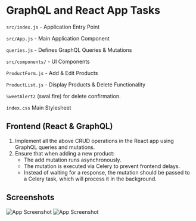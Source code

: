 
# GraphQL and React App Tasks




`src/index.js` - Application Entry Point 

`src/App.js` - Main Application Component

`queries.js` - Defines GraphQL Queries & Mutations

`src/components/` - UI Components

`ProductForm.js` - Add & Edit Products

`ProductList.js` - Display Products & Delete Functionality

`SweetAlert2` (swal.fire) for delete confirmation.

`index.css` Main Stylesheet

 




## Frontend (React & GraphQL)


1. Implement all the above CRUD operations in the React app using GraphQL queries and mutations.
2. Ensure that when adding a new product:
    * The add mutation runs asynchronously.
    * The mutation is executed via Celery to prevent frontend delays.
    * Instead of waiting for a response, the mutation should be passed to a Celery task, which will process it in the background.
## Screenshots

![App Screenshot](https://i.ibb.co/FkH8KKt7/productlist.png)
![App Screenshot](https://i.ibb.co/5gwGkHpG/add-product.jpg) 
